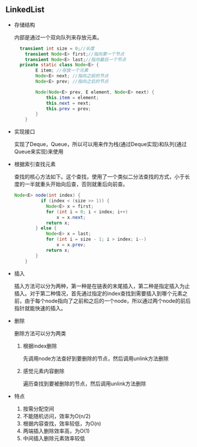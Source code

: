 ## LinkedList

+ 存储结构

  内部是通过一个双向队列来存放元素。

  ```java
  	transient int size = 0;//长度
      transient Node<E> first;//指向第一个节点
      transient Node<E> last;//指向最后一个节点
  	private static class Node<E> {
          E item; //存放一个元素
          Node<E> next; //指向之前的节点
          Node<E> prev; //指向之后的节点
  
          Node(Node<E> prev, E element, Node<E> next) {
              this.item = element;
              this.next = next;
              this.prev = prev;
          }
      }
  ```

  

+ 实现接口

  实现了Deque，Queue，所以可以用来作为栈(通过Deque实现)和队列(通过Queue来实现)来使用

+ 根据索引查找元素

  查找的核心方法如下。这个查找，使用了一个类似二分法查找的方式，小于长度的一半就重头开始向后查，否则就重后向前查。

  ```java
  Node<E> node(int index) {
     		if (index < (size >> 1)) {
              Node<E> x = first;
              for (int i = 0; i < index; i++)
                  x = x.next;
              return x;
          } else {
              Node<E> x = last;
              for (int i = size - 1; i > index; i--)
                  x = x.prev;
              return x;
          }
      }
  ```

  

+ 插入

  插入方法可以分为两种，第一种是在链表的末尾插入，第二种是指定插入为止插入。对于第二种情况，首先通过指定的index查找到需要插入到哪个元素之前，由于每个node指向了之前和之后的一个node，所以通过两个node的前后指针就能快速的插入。

+ 删除

  删除方法可以分为两类

  1. 根据index删除

     先调用node方法查好到要删除的节点，然后调用unlink方法删除

  2. 感觉元素内容删除

     遍历查找到要被删除的节点，然后调用unlink方法删除

+ 特点

  1. 按需分配空间
  2. 不能随机访问，效率为O(n/2)
  3. 根据内容查找，效率较低，为O(n)
  4. 两端插入删除效率高，为O(1)
  5. 中间插入删除元素效率较低